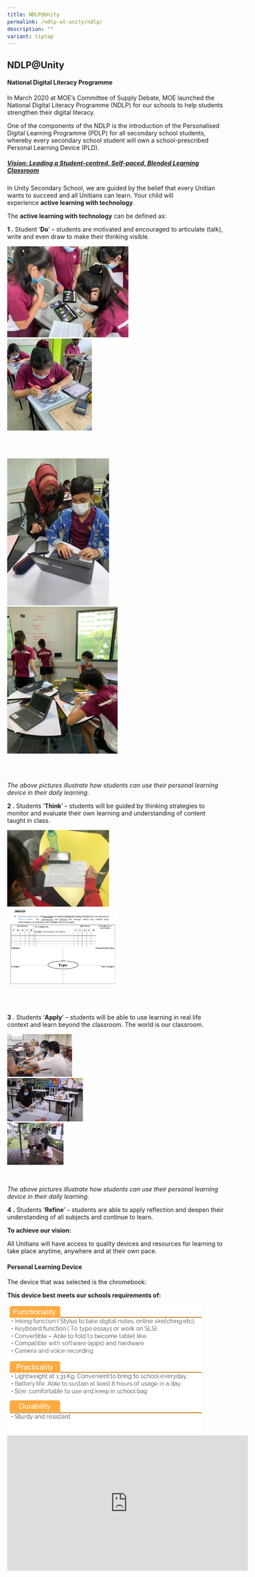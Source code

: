 ```yaml
---
title: NDLP@Unity
permalink: /ndlp-at-unity/ndlp/
description: ""
variant: tiptap
---
```

<h2>NDLP@Unity</h2>
<h4>National Digital Literacy Programme</h4>
<p>In March 2020 at MOE’s Committee of Supply Debate,&nbsp;MOE launched the
National Digital Literacy Programme (NDLP) for our schools to help students
strengthen their digital literacy.</p>
<p>One of the components of the NDLP is the introduction of the Personalised
Digital Learning Programme (PDLP) for all secondary school students, whereby
every secondary school student will own a school-prescribed Personal Learning
Device (PLD).</p>
<h5><u>Vision: Leading a Student-centred, Self-paced, Blended Learning Classroom</u></h5>
<p>In Unity Secondary School, we are guided by the belief that every Unitian
wants to succeed and all Unitians can learn. Your child will experience&nbsp;<strong>active learning with technology</strong>.</p>
<p>The&nbsp;<strong>active learning with technology</strong>&nbsp;can be
defined as:</p>
<p><strong>1 .</strong> Student ‘<strong>Do</strong>’ – students are motivated
and encouraged to articulate (talk), write and even draw to make their
thinking visible.</p>
<div class="isomer-image-wrapper">
<img style="width:56%" height="auto" width="100%" src="/images/ndlp1.jpg">
</div>
<div class="isomer-image-wrapper">
<img style="width:39%" height="auto" width="100%" src="/images/ndlp2.jpg">
</div>
<p>
<br>
<br>
</p>
<div class="isomer-image-wrapper">
<img style="width:47%" height="auto" width="100%" src="/images/ndlp3.jpg">
</div>
<div class="isomer-image-wrapper">
<img style="width:51%" height="auto" width="100%" src="/images/ndlp4.jpg">
</div>
<p>
<br>
<br>
</p>
<p><em>The above pictures illustrate how students can use their personal learning device in their daily learning.</em>
</p>
<p><strong>2 .</strong> Students ‘<strong>Think</strong>’ – students will
be guided by thinking strategies to monitor and evaluate their own learning
and understanding of content taught in class.</p>
<div class="isomer-image-wrapper">
<img style="width:47%" height="auto" width="100%" src="/images/ndlp5.jpg">
</div>
<div class="isomer-image-wrapper">
<img style="width:51%" height="auto" width="100%" src="/images/ndlp6.jpg">
</div>
<p>
<br>
<br>
</p>
<p><strong>3 .</strong> Students ‘<strong>Apply</strong>’ – students will
be able to use learning in real life context and learn beyond the classroom.
The world is our classroom.</p>
<div class="isomer-image-wrapper">
<img style="width:30%;margin-right:15px;" height="auto" width="100%" src="/images/ndlp7.jpg">
</div>
<div class="isomer-image-wrapper">
<img style="width:35%;margin-right:15px;" height="auto" width="100%" src="/images/ndlp8.jpg">
</div>
<div class="isomer-image-wrapper">
<img style="width:26%;margin-right:15px;" height="auto" width="100%" src="/images/ndlp9.jpg">
</div>
<p>
<br>
</p>
<p><em>The above pictures illustrate how students can use their personal learning device in their daily learning.</em>
</p>
<p><strong>4 .</strong> Students ‘<strong>Refine</strong>’ – students are
able to apply reflection and deepen their understanding of all subjects
and continue to learn.</p>
<p><strong>To achieve our vision:</strong>
</p>
<p>All Unitians will have access to quality devices and resources for learning
to take place anytime, anywhere and at their own pace.</p>
<h4>Personal Learning Device</h4>
<p>The device that was selected is the chromebook:</p>
<p><strong>This device best meets our schools requirements of:</strong>
</p>
<div class="isomer-image-wrapper">
<img style="width:90%" height="auto" width="100%" src="/images/download.png">
</div>
<div class="iframe-wrapper">
<iframe height="315" width="560" allowfullscreen="true" frameborder="0" src="https://www.youtube.com/embed/e2HdZVn4V68"></iframe>
</div>
<p></p>